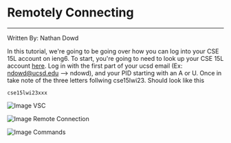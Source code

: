 # Remotely Connecting
---
Written By: Nathan Dowd


  In this tutorial, we're going to be going over how you can log into your CSE 15L account on ieng6. To start, you're going to need to look up your CSE 15L account [here](https://sdacs.ucsd.edu/~icc/index.php). Log in with the first part of your ucsd email (Ex: ndowd@ucsd.edu --> ndowd), and your PID starting with an A or U. Once in take note of the three letters follwing cse15lwi23. Should look like this
```
cse15lwi23xxx
```

![Image](https://i.paste.pics/e87c5124b78cff605baba7e748fda477.png) VSC 

![Image](https://i.paste.pics/49fe3a78a92b90c08cc4053cde0faf4c.png) Remote Connection

![Image](https://i.paste.pics/b139a0a9c426bb18cb2d3e1c377e8729.png) Commands
